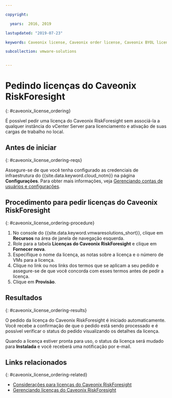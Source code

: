 ```yaml
---

copyright:

  years:  2016, 2019

lastupdated: "2019-07-23"

keywords: Caveonix license, Caveonix order license, Caveonix BYOL license

subcollection: vmware-solutions


---
```


# Pedindo licenças do Caveonix RiskForesight
{: #caveonix_license_ordering}

É possível pedir uma licença do Caveonix RiskForesight sem associá-la a qualquer instância do vCenter Server para licenciamento e ativação de suas cargas de trabalho no local.

## Antes de iniciar
{: #caveonix_license_ordering-reqs}

Assegure-se de que você tenha configurado as credenciais de infraestrutura do {{site.data.keyword.cloud_notm}} na página **Configurações**. Para obter mais informações, veja [Gerenciando contas de usuários e configurações](/docs/services/vmwaresolutions/vmonic?topic=vmware-solutions-useraccount).

## Procedimento para pedir licenças do Caveonix RiskForesight
{: #caveonix_license_ordering-procedure}

1. No console do {{site.data.keyword.vmwaresolutions_short}}, clique em **Recursos** na área de janela de navegação esquerda.
2. Role para a tabela **Licenças do Caveonix RiskForesight** e clique em **Fornecer nova**.
3. Especifique o nome da licença, as notas sobre a licença e o número de VMs para a licença.
4. Clique no link ou nos links dos termos que se aplicam a seu pedido e assegure-se de que você concorda com esses termos antes de pedir a licença.
5. Clique em **Provisão**.

## Resultados
{: #caveonix_license_ordering-results}

O pedido da licença do Caveonix RiskForesight é iniciado automaticamente. Você recebe a confirmação de que o pedido está sendo processado e é possível verificar o status do pedido visualizando os detalhes da licença.

Quando a licença estiver pronta para uso, o status da licença será mudado para **Instalada** e você receberá uma notificação por e-mail.

## Links relacionados
{: #caveonix_license_ordering-related}

* [ Considerações para licenças do Caveonix RiskForesight ](/docs/services/vmwaresolutions/services?topic=vmware-solutions-caveonix_license_considerations)
* [ Gerenciando licenças do Caveonix RiskForesight ](/docs/services/vmwaresolutions/services?topic=vmware-solutions-caveonix_license_managing)
